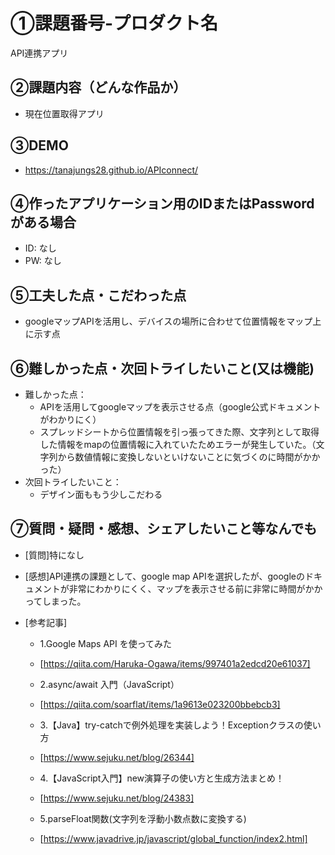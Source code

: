 # ①課題番号-プロダクト名

API連携アプリ

## ②課題内容（どんな作品か）

- 現在位置取得アプリ

## ③DEMO
- https://tanajungs28.github.io/APIconnect/

## ④作ったアプリケーション用のIDまたはPasswordがある場合

- ID: なし
- PW: なし

## ⑤工夫した点・こだわった点

- googleマップAPIを活用し、デバイスの場所に合わせて位置情報をマップ上に示す点

## ⑥難しかった点・次回トライしたいこと(又は機能)

- 難しかった点：
  * APIを活用してgoogleマップを表示させる点（google公式ドキュメントがわかりにく）
  * スプレッドシートから位置情報を引っ張ってきた際、文字列として取得した情報をmapの位置情報に入れていたためエラーが発生していた。（文字列から数値情報に変換しないといけないことに気づくのに時間がかかった）  
- 次回トライしたいこと：
  * デザイン面ももう少しこだわる


## ⑦質問・疑問・感想、シェアしたいこと等なんでも

- [質問]特になし


- [感想]API連携の課題として、google map APIを選択したが、googleのドキュメントが非常にわかりにくく、マップを表示させる前に非常に時間がかかってしまった。


- [参考記事]
  - 1.Google Maps API を使ってみた
  - [https://qiita.com/Haruka-Ogawa/items/997401a2edcd20e61037]
    
  - 2.async/await 入門（JavaScript）
  - [https://qiita.com/soarflat/items/1a9613e023200bbebcb3]

  - 3.【Java】try-catchで例外処理を実装しよう！Exceptionクラスの使い方
  - [https://www.sejuku.net/blog/26344]

  - 4.【JavaScript入門】new演算子の使い方と生成方法まとめ！
  - [https://www.sejuku.net/blog/24383]

  - 5.parseFloat関数(文字列を浮動小数点数に変換する)
  - [https://www.javadrive.jp/javascript/global_function/index2.html]